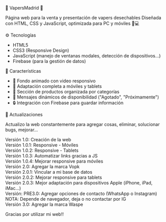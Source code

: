 🚬 VapersMadrid 🚬

Página web para la venta y presentación de vapers desechables
Diseñada con HTML, CSS y JavaScript, optimizada para PC y móviles 📱💻


⚙️ Tecnologías
- HTML5
- CSS3 (Responsive Design)
- JavaScript (manejo de ventanas modales, detección de dispositivos...)
- Firebase (para la gestión de datos)


🚀 Características
- 🎥 Fondo animado con video responsivo  
- 📱 Adaptación completa a móviles y tablets  
- 🛒 Sección de productos organizada por categorías  
- 🔔 Mensajes dinámicos de disponibilidad ("Agotado", "Próximamente")  
- 🔒 Integración con Firebase para guardar información  

🔄️ Actualizaciones  
  
Actualizo la web constantemente para agregar cosas, eliminar, solucionar bugs, mejorar...  
  
Versión 1.0: Creación de la web  
Versión 1.0.1: Responsive - Móviles  
Versión 1.0.2: Responsive - Tablets  
Versión 1.0.3: Automatizar links gracias a JS  
Versión 1.0.4: Mejorar responsive para móviles  
Versión 2.0: Agregar la marca Vopk  
Versión 2.0.1: Vincular a mi base de datos  
Versión 2.0.2: Mejorar responsive para tablets  
Versión 2.0.3: Mejor adaptación para dispositivos Apple (iPhone, iPad, iMac...)  
Versión: PRE3.0: Agregar opciones de contacto (WhatsApp o Instagram) NOTA: Depende de navegador, deja o no contactar por IG  
Versión 3.0: Agregar la marca Waspe
  
Gracias por utilizar mi web!!  
